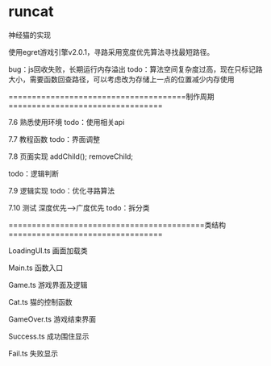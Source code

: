 # runcat
神经猫的实现

使用egret游戏引擎v2.0.1，寻路采用宽度优先算法寻找最短路径。

bug：js回收失败，长期运行内存溢出
todo：算法空间复杂度过高，现在只标记路大小，需要函数回查路径，可以考虑改为存储上一点的位置减少内存使用

======================================制作周期=================================

7.6 熟悉使用环境
todo：使用相关api

7.7 教程函数
todo：界面调整

7.8 页面实现
addChild();
removeChild;

todo：逻辑判断

7.9 逻辑实现
todo：优化寻路算法

7.10 测试
深度优先-->广度优先
todo：拆分类


==========================================类结构=================================

LoadingUI.ts
画面加载类

Main.ts
函数入口

Game.ts
游戏界面及逻辑

Cat.ts
猫的控制函数

GameOver.ts
游戏结束界面

Success.ts
成功围住显示

Fail.ts
失败显示
